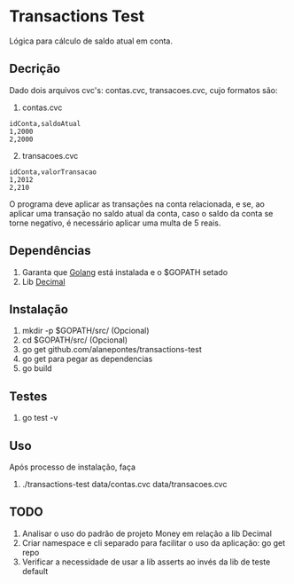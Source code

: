 # Transactions Test

Lógica para cálculo de saldo atual em conta. 

## Decrição
Dado dois arquivos cvc's: contas.cvc, transacoes.cvc, cujo formatos são:

1. contas.cvc
```
idConta,saldoAtual
1,2000
2,2000

```

2. transacoes.cvc
```
idConta,valorTransacao
1,2012
2,210
```

O programa deve aplicar as transações na conta relacionada, e se, ao aplicar uma transação no saldo atual da conta, caso o saldo da conta se torne negativo, é necessário aplicar uma multa de 5 reais.

## Dependências

1. Garanta que [Golang](https://golang.org/dl/) está instalada e o $GOPATH setado
2. Lib [Decimal](https://github.com/shopspring/decimal/)

## Instalação

1. mkdir -p $GOPATH/src/ (Opcional)
2. cd $GOPATH/src/ (Opcional)
3. go get github.com/alanepontes/transactions-test
4. go get para pegar as dependencias
5. go build

## Testes

1. go test -v

## Uso

Após processo de instalação, faça
1. ./transactions-test data/contas.cvc data/transacoes.cvc

## TODO
1. Analisar o uso do padrão de projeto Money em relação a lib Decimal
2. Criar namespace e cli separado para facilitar o uso da aplicação: go get repo
3. Verificar a necessidade de usar a lib asserts ao invés da lib de teste default


